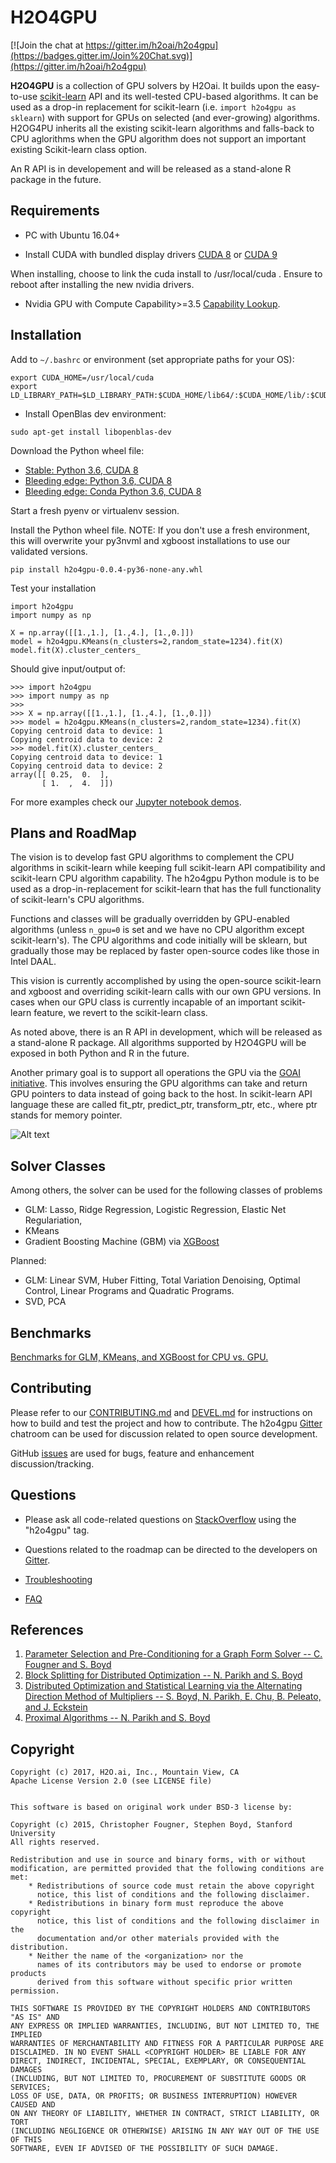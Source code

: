 # H2O4GPU

[![Join the chat at https://gitter.im/h2oai/h2o4gpu](https://badges.gitter.im/Join%20Chat.svg)](https://gitter.im/h2oai/h2o4gpu)

**H2O4GPU** is a collection of GPU solvers by H2Oai.  It builds upon
the easy-to-use [scikit-learn](modules/ensemble.html#forest) API and its well-tested CPU-based
algorithms.  It can be used as a drop-in replacement for scikit-learn
(i.e. `import h2o4gpu as sklearn`) with support for GPUs on selected
(and ever-growing) algorithms.  H2OG4PU inherits all the existing
scikit-learn algorithms and falls-back to CPU aglorithms when the GPU
algorithm does not support an important existing Scikit-learn class
option.

An R API is in developement and will be released as a stand-alone R package in the future.

## Requirements

* PC with Ubuntu 16.04+

* Install CUDA with bundled display drivers
  [CUDA 8](https://developer.nvidia.com/cuda-downloads)
  or
  [CUDA 9](https://developer.nvidia.com/cuda-release-candidate-download)

When installing, choose to link the cuda install to /usr/local/cuda .
Ensure to reboot after installing the new nvidia drivers.

* Nvidia GPU with Compute Capability>=3.5 [Capability Lookup](https://developer.nvidia.com/cuda-gpus).

## Installation

Add to `~/.bashrc` or environment (set appropriate paths for your OS):

```
export CUDA_HOME=/usr/local/cuda
export LD_LIBRARY_PATH=$LD_LIBRARY_PATH:$CUDA_HOME/lib64/:$CUDA_HOME/lib/:$CUDA_HOME/extras/CUPTI/lib64
```

- Install OpenBlas dev environment:

```
sudo apt-get install libopenblas-dev
```

Download the Python wheel file:

  * [Stable: Python 3.6, CUDA 8](https://s3.amazonaws.com/artifacts.h2o.ai/releases/stable/ai/h2o/h2o4gpu/0.0.4/h2o4gpu-0.0.4-py36-none-any.whl)
  * [Bleeding edge: Python 3.6, CUDA 8](https://s3.amazonaws.com/artifacts.h2o.ai/releases/bleeding-edge/ai/h2o/h2o4gpu/0.0.4/h2o4gpu-0.0.4-py36-none-any.whl)
  * [Bleeding edge: Conda Python 3.6, CUDA 8](https://s3.amazonaws.com/artifacts.h2o.ai/releases/bleeding-edge/ai/h2o/h2o4gpu/0.0.4_conda/h2o4gpu-0.0.4-py36-none-any.whl)
 
Start a fresh pyenv or virtualenv session.

Install the Python wheel file. NOTE: If you don't use a fresh environment, this will
overwrite your py3nvml and xgboost installations to use our validated
versions.

```
pip install h2o4gpu-0.0.4-py36-none-any.whl
```

Test your installation

```
import h2o4gpu
import numpy as np

X = np.array([[1.,1.], [1.,4.], [1.,0.]])
model = h2o4gpu.KMeans(n_clusters=2,random_state=1234).fit(X)
model.fit(X).cluster_centers_
```
Should give input/output of:
```
>>> import h2o4gpu
>>> import numpy as np
>>>
>>> X = np.array([[1.,1.], [1.,4.], [1.,0.]])
>>> model = h2o4gpu.KMeans(n_clusters=2,random_state=1234).fit(X)
Copying centroid data to device: 1
Copying centroid data to device: 2
>>> model.fit(X).cluster_centers_
Copying centroid data to device: 1
Copying centroid data to device: 2
array([[ 0.25,  0.  ],
       [ 1.  ,  4.  ]])
```

For more examples check our [Jupyter notebook demos](https://github.com/h2oai/h2o4gpu/tree/master/examples/py/demos).

## Plans and RoadMap

The vision is to develop fast GPU algorithms to complement the CPU
algorithms in scikit-learn while keeping full scikit-learn API
compatibility and scikit-learn CPU algorithm capability. The h2o4gpu
Python module is to be used as a drop-in-replacement for scikit-learn
that has the full functionality of scikit-learn's CPU algorithms.

Functions and classes will be gradually overridden by GPU-enabled algorithms (unless
`n_gpu=0` is set and we have no CPU algorithm except scikit-learn's).
The CPU algorithms and code initially will be sklearn, but gradually
those may be replaced by faster open-source codes like those in Intel
DAAL.

This vision is currently accomplished by using the open-source
scikit-learn and xgboost and overriding scikit-learn calls with our
own GPU versions.  In cases when our GPU class is currently
incapable of an important scikit-learn feature, we revert to the
scikit-learn class.

As noted above, there is an R API in development, which will be
released as a stand-alone R package.  All algorithms supported by
H2O4GPU will be exposed in both Python and R in the future.

Another primary goal is to support all operations the GPU via the
[GOAI
initiative](https://devblogs.nvidia.com/parallelforall/goai-open-gpu-accelerated-data-analytics/).
This involves ensuring the GPU algorithms can take and return GPU
pointers to data instead of going back to the host.  In scikit-learn
API language these are called fit\_ptr, predict\_ptr, transform\_ptr,
etc., where ptr stands for memory pointer.


![Alt text](https://github.com/h2oai/h2o4gpu/blob/master/roadmap.jpg
 "ROADMAP.")

## Solver Classes

Among others, the solver can be used for the following classes of problems

  + GLM: Lasso, Ridge Regression, Logistic Regression, Elastic Net Regulariation,
  + KMeans
  + Gradient Boosting Machine (GBM) via [XGBoost](https://devblogs.nvidia.com/parallelforall/gradient-boosting-decision-trees-xgboost-cuda/)

Planned:
  + GLM: Linear SVM, Huber Fitting, Total Variation Denoising, Optimal Control, Linear Programs and Quadratic Programs.
  + SVD, PCA

## Benchmarks

[Benchmarks for GLM, KMeans, and XGBoost for CPU vs. GPU.](https://github.com/h2oai/h2o4gpu/blob/master/presentations/benchmarks.pdf)
 

## Contributing

Please refer to our [CONTRIBUTING.md](CONTRIBUTING.md) and
[DEVEL.md](DEVEL.md) for instructions on how to build and test the
project and how to contribute.  The h2o4gpu
[Gitter](https://gitter.im/h2oai/h2o4gpu) chatroom can be used for
discussion related to open source development.

GitHub [issues](https://github.com/h2oai/h2o4gpu/issues) are used for bugs, feature and enhancement discussion/tracking.



## Questions

* Please ask all code-related questions on [StackOverflow](https://stackoverflow.com/questions/tagged/h2o4gpu) using the "h2o4gpu" tag.  

* Questions related to the roadmap can be directed to the developers on [Gitter](https://gitter.im/h2oai/h2o4gpu).

* [Troubleshooting](https://github.com/h2oai/h2o4gpu/tree/master/TROUBLESHOOTING.md)

* [FAQ](https://github.com/h2oai/h2o4gpu/tree/master/FAQ.md)


## References

1. [Parameter Selection and Pre-Conditioning for a Graph Form Solver -- C. Fougner and S. Boyd][pogs]
2. [Block Splitting for Distributed Optimization -- N. Parikh and S. Boyd][block_splitting]
3. [Distributed Optimization and Statistical Learning via the Alternating Direction Method of Multipliers -- S. Boyd, N. Parikh, E. Chu, B. Peleato, and J. Eckstein][admm_distr_stats]
4. [Proximal Algorithms -- N. Parikh and S. Boyd][prox_algs]


[pogs]: http://stanford.edu/~boyd/papers/pogs.html "Parameter Selection and Pre-Conditioning for a Graph Form Solver -- C. Fougner and S. Boyd"

[block_splitting]: http://www.stanford.edu/~boyd/papers/block_splitting.html "Block Splitting for Distributed Optimization -- N. Parikh and S. Boyd"

[admm_distr_stats]: http://www.stanford.edu/~boyd/papers/block_splitting.html "Distributed Optimization and Statistical Learning via the Alternating Direction Method of Multipliers -- S. Boyd, N. Parikh, E. Chu, B. Peleato, and J. Eckstein"

[prox_algs]: http://www.stanford.edu/~boyd/papers/prox_algs.html "Proximal Algorithms -- N. Parikh and S. Boyd"

## Copyright

```
Copyright (c) 2017, H2O.ai, Inc., Mountain View, CA
Apache License Version 2.0 (see LICENSE file)


This software is based on original work under BSD-3 license by:

Copyright (c) 2015, Christopher Fougner, Stephen Boyd, Stanford University
All rights reserved.

Redistribution and use in source and binary forms, with or without
modification, are permitted provided that the following conditions are met:
    * Redistributions of source code must retain the above copyright
      notice, this list of conditions and the following disclaimer.
    * Redistributions in binary form must reproduce the above copyright
      notice, this list of conditions and the following disclaimer in the
      documentation and/or other materials provided with the distribution.
    * Neither the name of the <organization> nor the
      names of its contributors may be used to endorse or promote products
      derived from this software without specific prior written permission.

THIS SOFTWARE IS PROVIDED BY THE COPYRIGHT HOLDERS AND CONTRIBUTORS "AS IS" AND
ANY EXPRESS OR IMPLIED WARRANTIES, INCLUDING, BUT NOT LIMITED TO, THE IMPLIED
WARRANTIES OF MERCHANTABILITY AND FITNESS FOR A PARTICULAR PURPOSE ARE
DISCLAIMED. IN NO EVENT SHALL <COPYRIGHT HOLDER> BE LIABLE FOR ANY
DIRECT, INDIRECT, INCIDENTAL, SPECIAL, EXEMPLARY, OR CONSEQUENTIAL DAMAGES
(INCLUDING, BUT NOT LIMITED TO, PROCUREMENT OF SUBSTITUTE GOODS OR SERVICES;
LOSS OF USE, DATA, OR PROFITS; OR BUSINESS INTERRUPTION) HOWEVER CAUSED AND
ON ANY THEORY OF LIABILITY, WHETHER IN CONTRACT, STRICT LIABILITY, OR TORT
(INCLUDING NEGLIGENCE OR OTHERWISE) ARISING IN ANY WAY OUT OF THE USE OF THIS
SOFTWARE, EVEN IF ADVISED OF THE POSSIBILITY OF SUCH DAMAGE.
```
